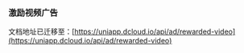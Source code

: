 ### 激励视频广告

文档地址已迁移至：[https://uniapp.dcloud.io/api/ad/rewarded-video](https://uniapp.dcloud.io/api/ad/rewarded-video)